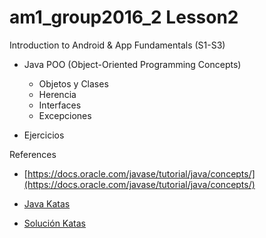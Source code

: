 # am1_group2016_2 Lesson2

Introduction to Android & App Fundamentals (S1-S3)

- Java POO (Object-Oriented Programming Concepts)
    * Objetos y Clases
    * Herencia
    * Interfaces
    * Excepciones

- Ejercicios

    
References

* [https://docs.oracle.com/javase/tutorial/java/concepts/](https://docs.oracle.com/javase/tutorial/java/concepts/)

* [Java Katas](http://codekata.pragprog.com/)

* [Solución Katas](https://github.com/vfarcic/TechnologyConversationsJava)

